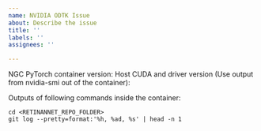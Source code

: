 ```yaml
---
name: NVIDIA ODTK Issue
about: Describe the issue
title: ''
labels: ''
assignees: ''

---
```


NGC PyTorch container version:
Host CUDA and driver version (Use output from nvidia-smi out of the container):

Outputs of following commands inside the container:
```
cd <RETINANNET_REPO_FOLDER>
git log --pretty=format:'%h, %ad, %s' | head -n 1
```
